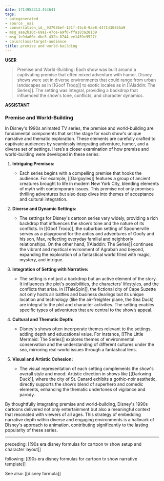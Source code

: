 ```yaml
---
date: 1714952313.453641
tags:
- autogenerated
- source__oai
- conversation_id__937936ef-131f-45c8-9ae8-4471430855a9
- msg_aaa2b10c-69a1-47ce-a9f0-ffa183a28139
- msg_1e9da60c-dbc5-432b-8744-ee1459e9527f
- colorclass/target-audience
title: premise and world-building
---
```


**USER**

> Premise and World-Building:
>Each show was built around a captivating premise that often mixed adventure with humor. Disney shows were set in diverse environments that could range from urban landscapes as in [[Goof Troop]] to exotic locales as in [[Aladdin: The Series]]. The setting was integral, providing a backdrop that influenced the show's tone, conflicts, and character dynamics.


**ASSISTANT**

### Premise and World-Building

In Disney's 1990s animated TV series, the premise and world-building are fundamental components that set the stage for each show's unique narrative and thematic exploration. These elements are carefully crafted to captivate audiences by seamlessly integrating adventure, humor, and a diverse set of settings. Here’s a closer examination of how premise and world-building were developed in these series:

1. **Intriguing Premises:**
   - Each series begins with a compelling premise that hooks the audience. For example, [[Gargoyles]] features a group of ancient creatures brought to life in modern New York City, blending elements of myth with contemporary issues. This premise not only promises thrilling adventures but also deep dives into themes of acceptance and cultural integration.

2. **Diverse and Dynamic Settings:**
   - The settings for Disney's cartoon series vary widely, providing a rich backdrop that influences the show’s tone and the nature of its conflicts. In [[Goof Troop]], the suburban setting of Spoonerville serves as a playground for the antics and adventures of Goofy and his son, Max, reflecting everyday familial and neighborly relationships. On the other hand, [[Aladdin: The Series]] continues the vibrant and mystical environment of Agrabah and beyond, expanding the exploration of a fantastical world filled with magic, mystery, and intrigue.

3. **Integration of Setting with Narrative:**
   - The setting is not just a backdrop but an active element of the story. It influences the plot's possibilities, the characters' lifestyles, and the conflicts that arise. In [[TaleSpin]], the fictional city of Cape Suzette not only hosts air battles and business dealings but its unique location and technology (like the air-freighter plane, the Sea Duck) are integral to the plot and character activities. The setting enables specific types of adventures that are central to the show’s appeal.

4. **Cultural and Thematic Depth:**
   - Disney's shows often incorporate themes relevant to the settings, adding depth and educational value. For instance, [[The Little Mermaid: The Series]] explores themes of environmental conservation and the understanding of different cultures under the sea, mirroring real-world issues through a fantastical lens.

5. **Visual and Artistic Cohesion:**
   - The visual representation of each setting complements the show's overall style and mood. Artistic direction in shows like [[Darkwing Duck]], where the city of St. Canard exhibits a gothic-noir aesthetic, directly supports the show’s blend of superhero and comedic elements, enhancing the thematic undertones of vigilance and parody.

By thoughtfully integrating premise and world-building, Disney's 1990s cartoons delivered not only entertainment but also a meaningful context that resonated with viewers of all ages. This strategy of embedding narrative depth within diverse and engaging environments is a hallmark of Disney's approach to animation, contributing significantly to the lasting popularity of these series.


---

preceding: [[90s era disney formulas for cartoon tv show setup and character layout]]  


following: [[90s era disney formulas for cartoon tv show narrative template]]

See also: [[disney formula]]